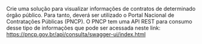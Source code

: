 Crie uma solução para visualizar informações de contratos de determinado órgão público. Para tanto, deverá ser utilizado o Portal Nacional de Contratações Públicas (PNCP). O PNCP tem uma API REST para consumo desse tipo de informações que pode ser acessada neste link: https://pncp.gov.br/api/consulta/swagger-ui/index.html
